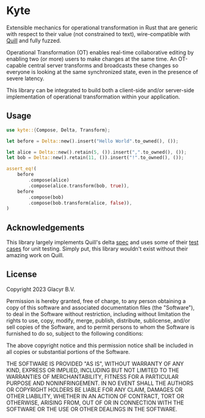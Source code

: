 # Kyte

Extensible mechanics for operational transformation in Rust that are generic
with respect to their value (not constrained to text), wire-compatible with
[Quill](https://quilljs.com/docs/delta/) and fully fuzzed.

Operational Transformation (OT) enables real-time collaborative editing by
enabling two (or more) users to make changes at the same time. An OT-capable
central server transforms and broadcasts these changes so everyone is
looking at the same synchronized state, even in the presence of severe
latency.

This library can be integrated to build both a client-side and/or
server-side implementation of operational transformation within your
application.

## Usage

```rust
use kyte::{Compose, Delta, Transform};

let before = Delta::new().insert("Hello World".to_owned(), ());

let alice = Delta::new().retain(5, ()).insert(",".to_owned(), ());
let bob = Delta::new().retain(11, ()).insert("!".to_owned(), ());

assert_eq!(
    before
        .compose(alice)
        .compose(alice.transform(bob, true)),
    before
        .compose(bob)
        .compose(bob.transform(alice, false)),
)
```

## Acknowledgements

This library largely implements Quill's delta
[spec](https://github.com/quilljs/delta/) and uses some of their
[test cases](https://github.com/quilljs/delta/tree/main/test/delta) for unit
testing. Simply put, this library wouldn't exist without their amazing work on
Quill.

## License

Copyright 2023 Glacyr B.V.

Permission is hereby granted, free of charge, to any person obtaining a copy of
this software and associated documentation files (the "Software"), to deal in
the Software without restriction, including without limitation the rights to
use, copy, modify, merge, publish, distribute, sublicense, and/or sell copies of
the Software, and to permit persons to whom the Software is furnished to do so,
subject to the following conditions:

The above copyright notice and this permission notice shall be included in all
copies or substantial portions of the Software.

THE SOFTWARE IS PROVIDED "AS IS", WITHOUT WARRANTY OF ANY KIND, EXPRESS OR
IMPLIED, INCLUDING BUT NOT LIMITED TO THE WARRANTIES OF MERCHANTABILITY, FITNESS
FOR A PARTICULAR PURPOSE AND NONINFRINGEMENT. IN NO EVENT SHALL THE AUTHORS OR
COPYRIGHT HOLDERS BE LIABLE FOR ANY CLAIM, DAMAGES OR OTHER LIABILITY, WHETHER
IN AN ACTION OF CONTRACT, TORT OR OTHERWISE, ARISING FROM, OUT OF OR IN
CONNECTION WITH THE SOFTWARE OR THE USE OR OTHER DEALINGS IN THE SOFTWARE.
